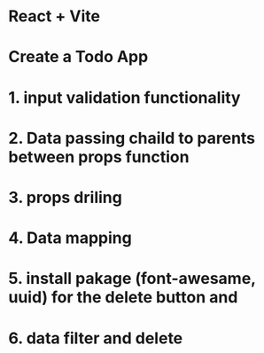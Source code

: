 # React + Vite

# Create a Todo App
# 1. input validation functionality
# 2. Data passing chaild to parents between props function
# 3. props driling
# 4. Data mapping
# 5. install pakage (font-awesame, uuid) for the delete button and 
# 6. data filter and delete